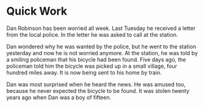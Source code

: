 # Quick Work

Dan Robinson has been worried all week. Last Tuesday he received a letter from the local police. In the letter he was asked to call at the station.

Dan wondered why he was wanted by the police, but he went to the station yesterday and now he is not worried anymore. At the station, he was told by a smiling policeman that his bicycle had been found. Five days ago, the policeman told him the bicycle was picked up in a small village, four hundred miles away. It is now being sent to his home by train.

Dan was most surprised when he heard the news. He was amused too, because he never expected the bicycle to be found. It was stolen twenty years ago when Dan was a boy of fifteen.
